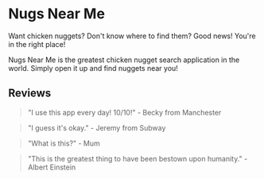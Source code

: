 # Nugs Near Me

Want chicken nuggets? Don't know where to find them? Good news! You're in the right place!

Nugs Near Me is the greatest chicken nugget search application in the world. Simply open it up and find nuggets near you!

## Reviews

> "I use this app every day! 10/10!" - Becky from Manchester

> "I guess it's okay." - Jeremy from Subway

> "What is this?" - Mum

> "This is the greatest thing to have been bestown upon humanity." - Albert Einstein